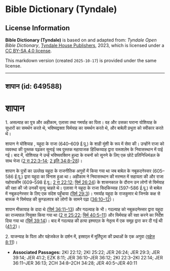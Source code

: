 # Bible Dictionary (Tyndale)

## License Information

**Bible Dictionary (Tyndale)** is based on and adapted from: _Tyndale Open Bible Dictionary_, [Tyndale House Publishers](https://tyndaleopenresources.com/), 2023, which is licensed under a [CC BY-SA 4.0 license](https://creativecommons.org/licenses/by-sa/4.0/legalcode.en).

This markdown version (created `2025-10-17`) is provided under the same license.



--------------------------------

## शापान (id: 649588)

शापान
=====

1\. असल्याह का पुत्र और अहीकाम, एलासा तथा गमर्याह का पिता। वह और उसका घराना योशियाह के सुधारों का समर्थन करते थे, भविष्यद्वक्ता यिर्मयाह का समर्थन करते थे, और बाबेली प्रभुता को स्वीकार करते थे।

शापान ने योशियाह , यहूदा के राजा (640–609 ई.पू.) के शाही मुंशी के रूप में सेवा की। उन्होंने राजा को व्यवस्था की पुस्तक पढ़कर सुनाई जब पुस्तक महायाजक हिल्किय्याह द्वारा यरूशलेम के निवासस्थान में पाई गई। बाद में, योशियाह ने उन्हें भविष्यवक्तिन हुल्दा के वचनों को सुनने के लिए एक छोटे प्रतिनिधिमंडल के साथ भेजा ([2 रा 22:3–14](https://ref.ly/2Kgs22:3-2Kgs22:14); [2 इति 34:8–28](https://ref.ly/2Chr34:8-2Chr34:28))।

शापान के पुत्रों का उल्लेख यहूदा के राजनीतिक अगुवों में किया गया था जब बाबेल के नबूकदनेस्सर (605–586 ई.पू.) द्वारा यहूदा का विनाश हुआ था। अहीकाम ने निवासस्थान की मरम्मत में सहायता की और राजा यहोयाकीम (609–598 ई.पू.; [2 रा 22:12](https://ref.ly/2Kgs22:12); [यिर्म 26:24](https://ref.ly/Jer26:24)) के शासनकाल के दौरान उन लोगों से यिर्मयाह की रक्षा की जो उनकी मृत्यु चाहते थे। एलासा ने यहूदा के राजा सिदकिय्याह (597–586 ई.पू.) से बाबेल में नबूकदनेस्सर के लिए एक संदेश पहुँचाया ([यिर्म 29:3](https://ref.ly/Jer29:3))। गमर्याह यहूदा के राजकुमार थे जिनके कक्ष से बारूक ने यिर्मयाह की कुण्डलपत्र को लोगों के सामने पढ़ा ([36:10–12](https://ref.ly/Jer36:10-Jer36:12))।

शापान मीकायाह के दादा थे ([यिर्म 36:11–13](https://ref.ly/Jer36:11-Jer36:13)) और गदल्याह के भी। गदल्याह को नबूकदनेस्सर द्वारा यहूदा का राज्यपाल नियुक्त किया गया था ([2 रा 25:22](https://ref.ly/2Kgs25:22); [यिर्म 40:5–11](https://ref.ly/Jer40:5-Jer40:11)) और यिर्मयाह की रक्षा करने का निर्देश दिया गया था ([यिर्म 39:14](https://ref.ly/Jer39:14))। बाद में गदल्याह की हत्या इश्माएल के नेतृत्व में एक समूह द्वारा कर दी गई थी ([41:2](https://ref.ly/Jer41:2))।

2\. याजन्याह के पिता और यहेजकेल के दर्शन में, इस्राएल में मूर्तिपूजा की प्रथाओं के एक अगुवा ([यहेज 8:11](https://ref.ly/Ezek8:11))।

* **Associated Passages:** 2KI 22:12; 2KI 25:22; JER 26:24; JER 29:3; JER 39:14; JER 41:2; EZK 8:11; JER 36:10–JER 36:12; 2KI 22:3–2KI 22:14; JER 36:11–JER 36:13; 2CH 34:8–2CH 34:28; JER 40:5–JER 40:11

